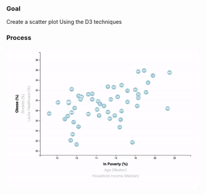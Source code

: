 ### Goal

Create a scatter plot Using the D3 techniques

### Process

![Image](https://github.com/SurabhiSood/D3_data_journalism/blob/master/Images/scatterplot.gif)
